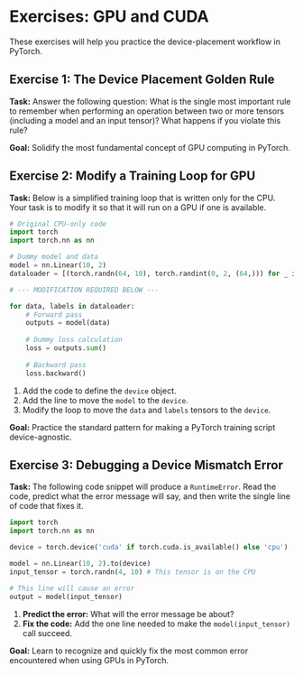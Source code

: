 # Exercises: GPU and CUDA

These exercises will help you practice the device-placement workflow in PyTorch.

## Exercise 1: The Device Placement Golden Rule

**Task:** Answer the following question: What is the single most important rule to remember when performing an operation between two or more tensors (including a model and an input tensor)? What happens if you violate this rule?

**Goal:** Solidify the most fundamental concept of GPU computing in PyTorch.

## Exercise 2: Modify a Training Loop for GPU

**Task:** Below is a simplified training loop that is written only for the CPU. Your task is to modify it so that it will run on a GPU if one is available.

```python
# Original CPU-only code
import torch
import torch.nn as nn

# Dummy model and data
model = nn.Linear(10, 2)
dataloader = [(torch.randn(64, 10), torch.randint(0, 2, (64,))) for _ in range(10)]

# --- MODIFICATION REQUIRED BELOW ---

for data, labels in dataloader:
    # Forward pass
    outputs = model(data)
    
    # Dummy loss calculation
    loss = outputs.sum()
    
    # Backward pass
    loss.backward()
```

1.  Add the code to define the `device` object.
2.  Add the line to move the `model` to the `device`.
3.  Modify the loop to move the `data` and `labels` tensors to the `device`.

**Goal:** Practice the standard pattern for making a PyTorch training script device-agnostic.

## Exercise 3: Debugging a Device Mismatch Error

**Task:** The following code snippet will produce a `RuntimeError`. Read the code, predict what the error message will say, and then write the single line of code that fixes it.

```python
import torch
import torch.nn as nn

device = torch.device('cuda' if torch.cuda.is_available() else 'cpu')

model = nn.Linear(10, 2).to(device)
input_tensor = torch.randn(4, 10) # This tensor is on the CPU

# This line will cause an error
output = model(input_tensor) 
```

1.  **Predict the error:** What will the error message be about?
2.  **Fix the code:** Add the one line needed to make the `model(input_tensor)` call succeed.

**Goal:** Learn to recognize and quickly fix the most common error encountered when using GPUs in PyTorch.
